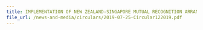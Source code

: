 ```yaml
---
title: IMPLEMENTATION OF NEW ZEALAND-SINGAPORE MUTUAL RECOGNITION ARRANGEMENT 
file_url: /news-and-media/circulars/2019-07-25-Circular122019.pdf
---
```

